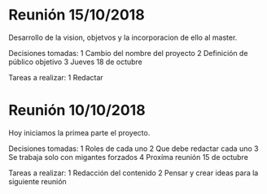 # Reunión 15/10/2018 
Desarrollo de la vision, objetvos y la incorporacion de ello al master.

Decisiones tomadas:
1 Cambio del nombre del proyecto
2 Definición de público objetivo 
3 Jueves 18 de octubre 

Tareas a realizar: 
1 Redactar  

# Reunión 10/10/2018
Hoy iniciamos la primea parte el proyecto. 

Decisiones tomadas: 
1 Roles de cada uno 
2 Que debe redactar cada uno
3 Se trabaja solo con migantes forzados
4 Proxíma reunión 15 de octubre

Tareas a realizar: 
1 Redacción del contenido 
2 Pensar y crear ideas para la siguiente reunión 
